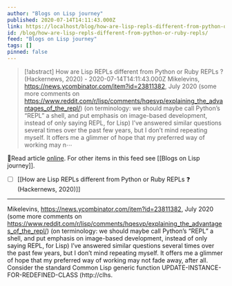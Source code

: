```yaml
---
author: "Blogs on Lisp journey"
published: 2020-07-14T14:11:43.000Z
link: https://localhost/blog/how-are-lisp-repls-different-from-python-or-ruby-repls/
id: /blog/how-are-lisp-repls-different-from-python-or-ruby-repls/
feed: "Blogs on Lisp journey"
tags: []
pinned: false
---
```

> [!abstract] How are Lisp REPLs different from Python or Ruby REPLs ? (Hackernews, 2020) - 2020-07-14T14:11:43.000Z
> Mikelevins, https://news.ycombinator.com/item?id=23811382, July 2020 (some more comments on https://www.reddit.com/r/lisp/comments/hqesvp/explaining_the_advantages_of_the_repl/) (on terminology: we should maybe call Python’s “REPL” a shell, and put emphasis on image-based development, instead of only saying REPL, for Lisp) I’ve answered similar questions several times over the past few years, but I don’t mind repeating myself. It offers me a glimmer of hope that my preferred way of working may n⋯

🔗Read article [online](https://localhost/blog/how-are-lisp-repls-different-from-python-or-ruby-repls/). For other items in this feed see [[Blogs on Lisp journey]].

- [ ] [[How are Lisp REPLs different from Python or Ruby REPLs ❓ (Hackernews, 2020)]]
- - -
Mikelevins, https://news.ycombinator.com/item?id=23811382, July 2020 (some more comments on https://www.reddit.com/r/lisp/comments/hqesvp/explaining_the_advantages_of_the_repl/) (on terminology: we should maybe call Python’s “REPL” a shell, and put emphasis on image-based development, instead of only saying REPL, for Lisp) I’ve answered similar questions several times over the past few years, but I don’t mind repeating myself. It offers me a glimmer of hope that my preferred way of working may not fade away, after all. Consider the standard Common Lisp generic function UPDATE-INSTANCE-FOR-REDEFINED-CLASS (http://clhs.
